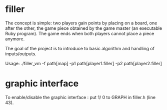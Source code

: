 # filler
The concept is simple: two players gain points by placing on a board, one after the other,
the game piece obtained by the game master (an executable Ruby program).
The game ends when both players cannot place a piece anymore.

The goal of the project is to introduce to basic algorithm and handling of inputs/outputs.

Usage: ./filler_vm -f path[map] -p1 path[player1.filler] -p2 path[player2.filler]

# graphic interface

To enable/disable the graphic interface : put 1/ 0 to GRAPH in filler.h (line 43).

